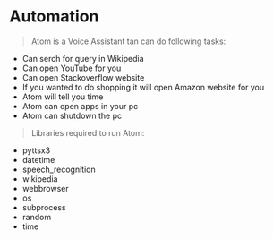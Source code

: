 # Automation

> Atom is a Voice Assistant tan can do following tasks:
- Can serch for query in Wikipedia
- Can open YouTube for you
- Can open Stackoverflow website 
- If you wanted to do shopping it will open Amazon website for you
- Atom will tell you time
- Atom can open apps in your pc
- Atom can shutdown the pc

> Libraries required to run Atom:
- pyttsx3
- datetime
- speech_recognition 
- wikipedia
- webbrowser
- os
- subprocess
- random
- time
